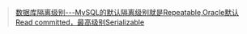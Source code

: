 
> [数据库隔离级别---MySQL的默认隔离级别就是Repeatable,Oracle默认Read committed，最高级别Serializable](https://blog.csdn.net/baidu_37107022/article/details/77481670)
